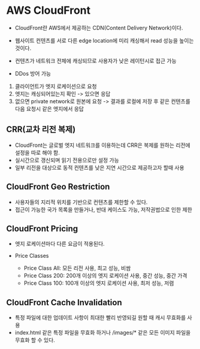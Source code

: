 # AWS CloudFront

- CloudFront란 AWS에서 제공하는 CDN(Content Delivery Network)이다.

- 웹사이트 컨텐츠를 서로 다른 edge location에 미리 캐싱해서 read 성능을 높이는 것이다.

- 컨텐츠가 네트워크 전체에 캐싱되므로 사용자가 낮은 레이턴시로 접근 가능

- DDos 방어 가능

1. 클라이언트가 엣지 로케이션으로 요청
2. 엣지는 캐싱되어있는지 확인 -> 있으면 응답
3. 없으면 private network로 원본에 요청 -> 결과를 로컬에 저장 후 같은 컨텐츠를 다음 요청시 같은 엣지에서 응답

## CRR(교차 리전 복제)

- CloudFront는 글로벌 엣지 네트워크를 이용하는데 CRR은 복제를 원하는 리전에 설정을 따로 해야 함.
- 실시간으로 갱신되며 읽기 전용으로만 설정 가능
- 일부 리전을 대상으로 동적 컨텐츠를 낮은 지연 시간으로 제공하고자 할때 사용

## CloudFront Geo Restriction

- 사용자들의 지리적 위치를 기반으로 컨텐츠를 제한할 수 있다.
- 접근이 가능한 국가 목록을 만들거나, 반대 케이스도 가능, 저작권법으로 인한 제한

## CloudFront Pricing

- 엣지 로케이션마다 다른 요금이 적용된다.

- Price Classes
  - Price Class All: 모든 리전 사용, 최고 성능, 비쌈
  - Price Class 200: 200개 이상의 엣지 로케이션 사용, 중간 성능, 중간 가격
  - Price Class 100: 100개 이상의 엣지 로케이션 사용, 최저 성능, 저렴

## CloudFront Cache Invalidation

- 특정 파일에 대한 업데이트 사항이 최대한 빨리 반영되길 원할 때 캐시 무효화를 사용
- index.html 같은 특정 파일을 무효화 하거나 /images/\* 같은 모든 이미지 파일을 무효화 할 수 있다.
